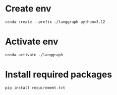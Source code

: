 
# Create env
```
conda create --prefix ./langgraph python=3.12
```
# Activate env
```
conda activate ./langgraph
```
# Install required packages
```
pip install requirement.tct
```
